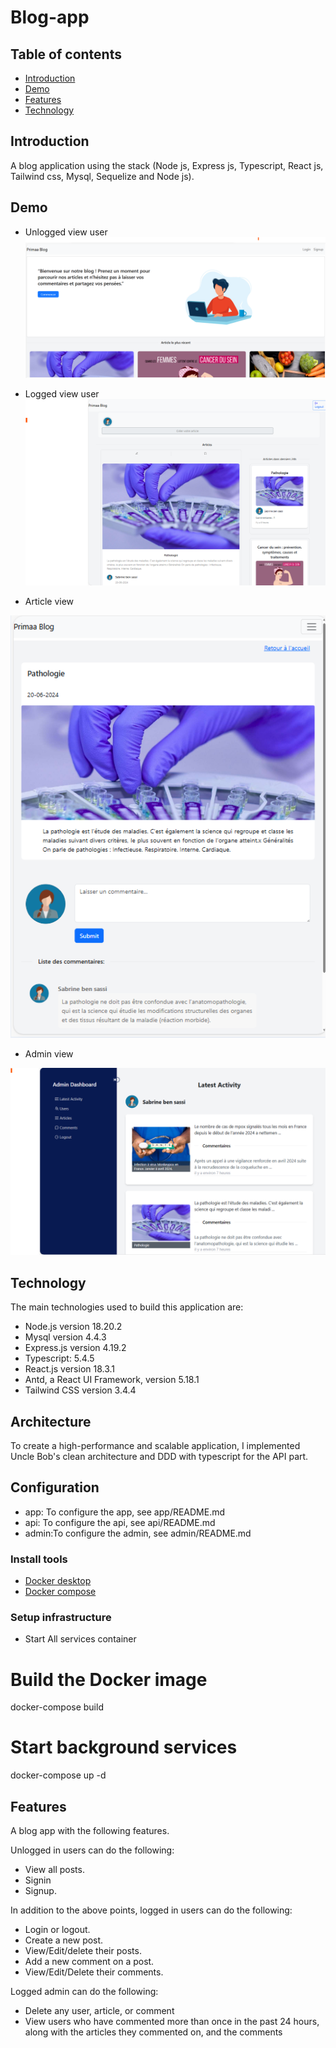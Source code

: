 # Blog-app

## Table of contents

- [Introduction](#introduction)
- [Demo](#demo)
- [Features](#features)
- [Technology](#technology)

## Introduction

A blog application using the stack (Node js, Express js, Typescript, React js, Tailwind css, Mysql, Sequelize and Node js).

## Demo
- Unlogged view user
![Image description](Unlogged-view-user.png)

- Logged view user
![Image description](Logged-view-user.png)

- Article view
 
![Image description](article-view.png)

- Admin view

![Image description](admin-view.png)

## Technology

The main technologies used to build this application are:

- Node.js version 18.20.2
- Mysql version 4.4.3
- Express.js version 4.19.2
- Typescript: 5.4.5
- React.js version 18.3.1
- Antd, a React UI Framework, version 5.18.1
- Tailwind CSS version 3.4.4

## Architecture

To create a high-performance and scalable application, I implemented Uncle Bob's clean architecture and DDD with typescript for the API part.

## Configuration

- app: To configure the app, see app/README.md
- api: To configure the api, see api/README.md
- admin:To configure the admin, see admin/README.md

### Install tools

- [Docker desktop](https://www.docker.com/products/docker-desktop)
- [Docker compose](https://docs.docker.com/compose/install/)

### Setup infrastructure

- Start All services container

# Build the Docker image

docker-compose build

# Start background services

docker-compose up -d

## Features

A blog app with the following features.

Unlogged in users can do the following:

- View all posts.
- Signin
- Signup.

In addition to the above points, logged in users can do the following:

- Login or logout.
- Create a new post.
- View/Edit/delete their posts.
- Add a new comment on a post.
- View/Edit/Delete their comments.

Logged admin can do the following:

- Delete any user, article, or comment
- View users who have commented more than once in the past 24 hours, along with the articles they commented on, and the comments
